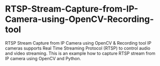 # RTSP-Stream-Capture-from-IP-Camera-using-OpenCV-Recording-tool
RTSP Stream Capture from IP Camera using OpenCV &amp; Recording tool   IP cameras supports Real Time Streaming Protocol (RTSP) to control audio and video streaming. This is an example how to capture RTSP stream from IP camera using OpenCV and Python.
